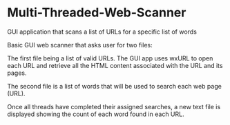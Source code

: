 # Multi-Threaded-Web-Scanner
GUI application that scans a list of URLs for a specific list of words


Basic GUI web scanner that asks user for two files:

The first file being a list of valid URLs. The GUI app uses wxURL to open each URL and retrieve all the HTML content associated with the URL and its pages.

The second file is a list of words that will be used to search each web page (URL).

Once all threads have completed their assigned searches, a new text file is displayed showing the count of each word found in each URL. 

